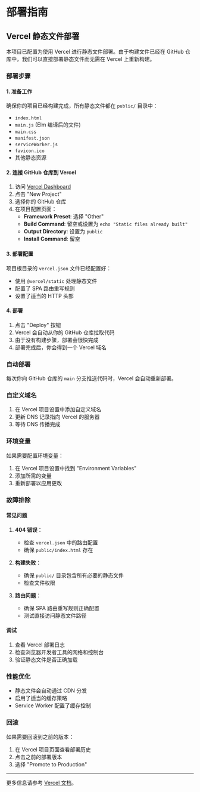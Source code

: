 # 部署指南

## Vercel 静态文件部署

本项目已配置为使用 Vercel 进行静态文件部署。由于构建文件已经在 GitHub 仓库中，我们可以直接部署静态文件而无需在 Vercel 上重新构建。

### 部署步骤

#### 1. 准备工作
确保你的项目已经构建完成，所有静态文件都在 `public/` 目录中：
- `index.html`
- `main.js` (Elm 编译后的文件)
- `main.css`
- `manifest.json`
- `serviceWorker.js`
- `favicon.ico`
- 其他静态资源

#### 2. 连接 GitHub 仓库到 Vercel

1. 访问 [Vercel Dashboard](https://vercel.com/dashboard)
2. 点击 "New Project"
3. 选择你的 GitHub 仓库
4. 在项目配置页面：
   - **Framework Preset**: 选择 "Other"
   - **Build Command**: 留空或设置为 `echo "Static files already built"`
   - **Output Directory**: 设置为 `public`
   - **Install Command**: 留空

#### 3. 部署配置

项目根目录的 `vercel.json` 文件已经配置好：
- 使用 `@vercel/static` 处理静态文件
- 配置了 SPA 路由重写规则
- 设置了适当的 HTTP 头部

#### 4. 部署

1. 点击 "Deploy" 按钮
2. Vercel 会自动从你的 GitHub 仓库拉取代码
3. 由于没有构建步骤，部署会很快完成
4. 部署完成后，你会得到一个 Vercel 域名

### 自动部署

每次你向 GitHub 仓库的 `main` 分支推送代码时，Vercel 会自动重新部署。

### 自定义域名

1. 在 Vercel 项目设置中添加自定义域名
2. 更新 DNS 记录指向 Vercel 的服务器
3. 等待 DNS 传播完成

### 环境变量

如果需要配置环境变量：
1. 在 Vercel 项目设置中找到 "Environment Variables"
2. 添加所需的变量
3. 重新部署以应用更改

### 故障排除

#### 常见问题

1. **404 错误**：
   - 检查 `vercel.json` 中的路由配置
   - 确保 `public/index.html` 存在

2. **构建失败**：
   - 确保 `public/` 目录包含所有必要的静态文件
   - 检查文件权限

3. **路由问题**：
   - 确保 SPA 路由重写规则正确配置
   - 测试直接访问静态文件路径

#### 调试

1. 查看 Vercel 部署日志
2. 检查浏览器开发者工具的网络和控制台
3. 验证静态文件是否正确加载

### 性能优化

- 静态文件会自动通过 CDN 分发
- 启用了适当的缓存策略
- Service Worker 配置了缓存控制

### 回滚

如果需要回滚到之前的版本：
1. 在 Vercel 项目页面查看部署历史
2. 点击之前的部署版本
3. 选择 "Promote to Production"

---

更多信息请参考 [Vercel 文档](https://vercel.com/docs)。 